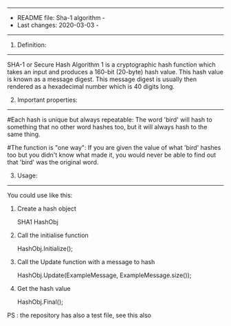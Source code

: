 *************************************************
- README file: Sha-1 algorithm                  -
- Last changes: 2020-03-03                      -
*************************************************

1. Definition:
**************
SHA-1 or Secure Hash Algorithm 1 is a cryptographic hash function which takes an input and produces a 160-bit (20-byte) hash value.
This hash value is known as a message digest. This message digest is usually then rendered as a hexadecimal number which is 40 digits long.

2. Important properties:
************************
#Each hash is unique but always repeatable:
The word 'bird' will hash to something that no other word hashes too, but it will always hash to the same thing.

#The function is "one way":
If you are given the value of what 'bird' hashes too but you didn't know what made it, you would never be able to find out that 'bird' was the original word.

3. Usage:
*************************************
You could use like this:

1. Create a hash object 

	SHA1 HashObj

2. Call the initialise function 

	HashObj.Initialize();

2. Call the Update function with a message to hash

	HashObj.Update(ExampleMessage, ExampleMessage.size());  

3. Get the hash value

	HashObj.Final();
	
PS : the repository has also a test file, see this also


